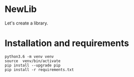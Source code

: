 # NewLib

Let's create a library.

# Installation and requirements

```
python3.6 -m venv venv
source  venv/bin/activate
pip install --upgrade pip
pip install -r requirements.txt
```
